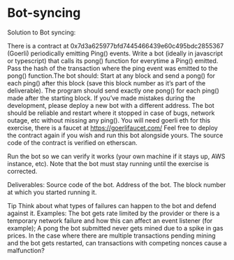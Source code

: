 # Bot-syncing
Solution to Bot syncing:

There is a contract at 0x7d3a625977bfd7445466439e60c495bdc2855367 (Goerli) periodically emitting Ping() events. Write a bot (ideally in javascript or typescript) that calls its pong() function for everytime a Ping() emitted. Pass the hash of the transaction where the ping event was emitted to the pong() function.The bot should:
Start at any block and send a pong() for each ping() after this block (save this block number as it’s part of the deliverable).
The program should send exactly one pong() for each ping() made after the starting block. If you’ve made mistakes during the development, please deploy a new bot with a different address.
The bot should be reliable and restart where it stopped in case of bugs, network outage, etc without missing any ping().
You will need goerli eth for this exercise, there is a faucet at https://goerlifaucet.com/
Feel free to deploy the contract again if you wish and run this bot alongside yours. The source code of the contract is verified on etherscan.

Run the bot so we can verify it works (your own machine if it stays up, AWS instance, etc). Note that the bot must stay running until the exercise is corrected.

Deliverables:
Source code of the bot.
Address of the bot.
The block number at which you started running it.

Tip
Think about what types of failures can happen to the bot and defend against it. Examples:
The bot gets rate limited by the provider or there is a temporary network failure and how this can affect an event listener (for example);
A pong the bot submitted never gets mined due to a spike in gas prices. In the case where there are multiple transactions pending mining and the bot gets restarted, can transactions with competing nonces cause a malfunction?
